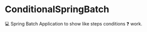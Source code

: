 # ConditionalSpringBatch

:computer: Spring Batch Application to show like steps conditions :question: work.
